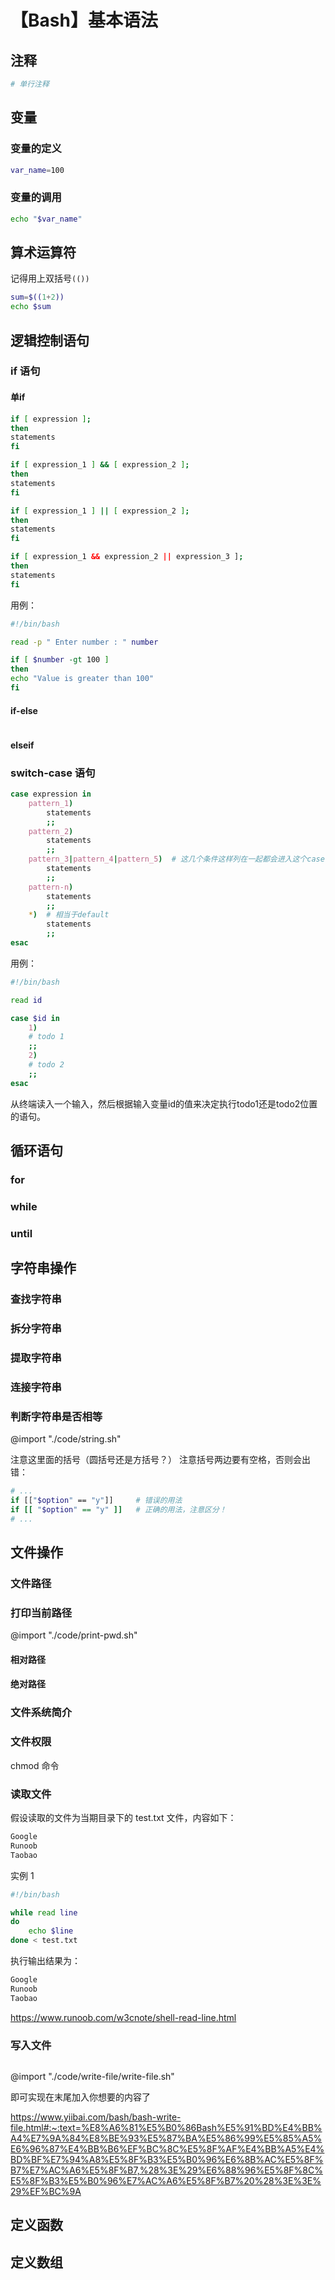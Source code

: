 # 【Bash】基本语法

## 注释

```bash
# 单行注释
```

## 变量

### 变量的定义

```bash
var_name=100
```

### 变量的调用

```bash
echo "$var_name"
```

## 算术运算符

记得用上双括号`(())`

```bash
sum=$((1+2))
echo $sum
```

## 逻辑控制语句

### if 语句

#### 单if

```bash
if [ expression ];  
then  
statements  
fi
```

```bash
if [ expression_1 ] && [ expression_2 ];  
then  
statements  
fi
```

```bash
if [ expression_1 ] || [ expression_2 ];  
then  
statements  
fi
```

```bash
if [ expression_1 && expression_2 || expression_3 ];  
then  
statements  
fi
```

用例：

```bash
#!/bin/bash  

read -p " Enter number : " number  

if [ $number -gt 100 ]  
then  
echo "Value is greater than 100"  
fi
```

#### if-else

```bash

```

#### elseif



### switch-case 语句

```bash
case expression in  
    pattern_1)  
        statements  
        ;;  
    pattern_2)  
        statements  
        ;;  
    pattern_3|pattern_4|pattern_5)  # 这几个条件这样列在一起都会进入这个case分支
        statements  
        ;;  
    pattern-n)  
        statements  
        ;;  
    *)  # 相当于default
        statements  
        ;;  
esac
```

用例：

```bash
#!/bin/bash

read id

case $id in
    1)
    # todo 1
    ;;
    2)
    # todo 2
    ;;
esac
```

从终端读入一个输入，然后根据输入变量id的值来决定执行todo1还是todo2位置的语句。

## 循环语句

### for

### while

### until

## 字符串操作

### 查找字符串

### 拆分字符串

### 提取字符串

### 连接字符串

### 判断字符串是否相等

@import "./code/string.sh"

注意这里面的括号（圆括号还是方括号？）
注意括号两边要有空格，否则会出错：

```bash
# ...
if [["$option" == "y"]]     # 错误的用法
if [[ "$option" == "y" ]]   # 正确的用法，注意区分！
# ...
```

## 文件操作

### 文件路径

### 打印当前路径

<!-- ```bash
echo $(pwd)
``` -->

@import "./code/print-pwd.sh"

#### 相对路径

#### 绝对路径

### 文件系统简介

### 文件权限

chmod 命令

### 读取文件

假设读取的文件为当期目录下的 test.txt 文件，内容如下：

```bash
Google 
Runoob
Taobao
```

实例 1
```bash
#!/bin/bash

while read line
do
    echo $line
done < test.txt
```

执行输出结果为：

```bash
Google
Runoob
Taobao
```

https://www.runoob.com/w3cnote/shell-read-line.html

### 写入文件

```bash

```

@import "./code/write-file/write-file.sh"

即可实现在末尾加入你想要的内容了

https://www.yiibai.com/bash/bash-write-file.html#:~:text=%E8%A6%81%E5%B0%86Bash%E5%91%BD%E4%BB%A4%E7%9A%84%E8%BE%93%E5%87%BA%E5%86%99%E5%85%A5%E6%96%87%E4%BB%B6%EF%BC%8C%E5%8F%AF%E4%BB%A5%E4%BD%BF%E7%94%A8%E5%8F%B3%E5%B0%96%E6%8B%AC%E5%8F%B7%E7%AC%A6%E5%8F%B7,%28%3E%29%E6%88%96%E5%8F%8C%E5%8F%B3%E5%B0%96%E7%AC%A6%E5%8F%B7%20%28%3E%3E%29%EF%BC%9A

## 定义函数

## 定义数组
